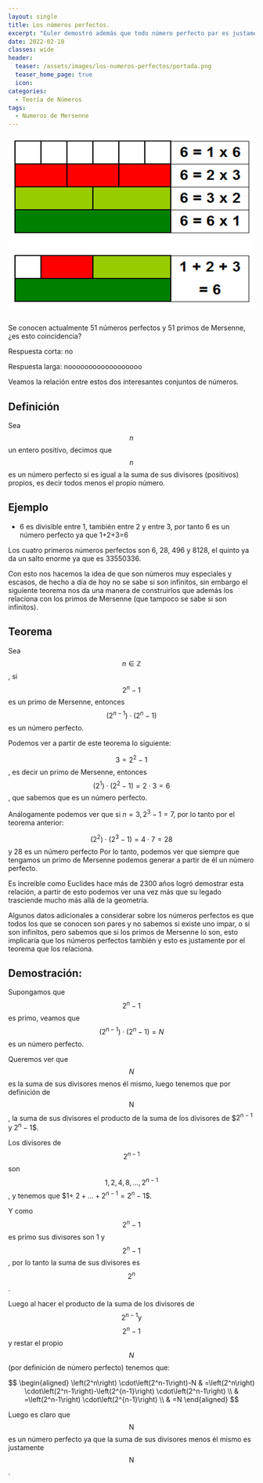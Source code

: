 ```yaml
---
layout: single
title: Los números perfectos.
excerpt: "Euler demostró además que todo número perfecto par es justamente de la forma (2^(p-1))•(2^p - 1), luego la relación entre estos dos conjuntos de números enteros es justamente biyectiva, aún no podemos descartar la existencia de un números perfecto impar pero sabemos que si existe debe ser mayor que 10^300."
date: 2022-02-10
classes: wide
header:
  teaser: /assets/images/los-numeros-perfectos/portada.png
  teaser_home_page: true
  icon: 
categories:
  - Teoría de Números
tags:  
  - Numeros de Mersenne
---
```


<center> <img src="/assets/images/los-numeros-perfectos/graph.png" width="600" height="350"> </center>
<br>

Se conocen actualmente 51 números perfectos y 51 primos de Mersenne, ¿es esto coincidencia?

Respuesta corta: no

Respuesta larga: noooooooooooooooooo

Veamos la relación entre estos dos interesantes conjuntos de números.

## Definición

Sea $$n$$ un entero positivo, decimos que $$n$$ es un número perfecto si es igual a la suma de sus divisores (positivos) propios, es decir todos menos el propio número.

## Ejemplo

* 6 es divisible entre 1, también entre 2 y entre 3, por tanto 6 es un número perfecto ya que 1+2+3=6

Los cuatro primeros números perfectos son 6, 28, 496 y 8128, el quinto ya da un salto enorme ya que es 33550336.

Con esto nos hacemos la idea de que son números muy especiales y escasos, de hecho a día de hoy no se sabe si son infinitos, sin embargo el siguiente teorema nos da una manera de construirlos que además los relaciona con los primos de Mersenne (que tampoco se sabe si son infinitos).

## Teorema

Sea $$n \in \mathbb{Z}$$, si $$2^n-1$$ es un primo de Mersenne, entonces $$\left(2^{n-1}\right) \cdot\left(2^n-1\right)$$ es un número perfecto.

Podemos ver a partir de este teorema lo siguiente:

$$3=2^2-1$$, es decir un primo de Mersenne, entonces $$\left(2^1\right) \cdot\left(2^2-1\right)=2 \cdot 3=6$$, que sabemos que es un número perfecto.

Análogamente podemos ver que si $n=3,2^3-1=7$, por lo tanto por el teorema anterior:

$$\left(2^2\right) \cdot\left(2^3-1\right)=4 \cdot 7=28$$ y 28 es un número perfecto
Por lo tanto, podemos ver que siempre que tengamos un primo de Mersenne podemos generar a partir de él un número perfecto.

Es increible como Euclides hace más de 2300 años logró demostrar esta relación, a partir de esto podemos ver una vez más que su legado trasciende mucho más allá de la geometría.

Algunos datos adicionales a considerar sobre los números perfectos es que todos los que se conocen son pares y no sabemos si existe uno impar, o si son infinitos, pero sabemos que si los primos de Mersenne lo son, esto implicaría que los números perfectos también y esto es justamente por el teorema que los relaciona.

## Demostración:

Supongamos que $$2^n-1$$ es primo, veamos que $$\left(2^{n-1}\right) \cdot\left(2^n-1\right)=N$$ es un número perfecto.

Queremos ver que $$N$$ es la suma de sus divisores menos él mismo, luego tenemos que por definición de $$\mathrm{N}$$, la suma de sus divisores el producto de la suma de los divisores de $$2^{n-1}$ y $2^n-1$$.

Los divisores de $$2^{n-1}$$ son $$1,2,4,8, \ldots, 2^{n-1}$$, y tenemos que $$1+$ $2+\ldots+2^{n-1}=2^n-1$$.

Y como $$2^n-1$$ es primo sus divisores son 1 y $$2^n-1$$, por lo tanto la suma de sus divisores es $$2^n$$.

Luego al hacer el producto de la suma de los divisores de $$2^{n-1} \mathrm{y}$$ $$2^n-1$$ y restar el propio $$N$$ (por definición de número perfecto) tenemos que:

$$
\begin{aligned}
\left(2^n\right) \cdot\left(2^n-1\right)-N & =\left(2^n\right) \cdot\left(2^n-1\right)-\left(2^{n-1}\right) \cdot\left(2^n-1\right) \\
& =\left(2^n-1\right) \cdot\left(2^{n-1}\right) \\
& =N
\end{aligned}
$$

Luego es claro que $$\mathrm{N}$$ es un número perfecto ya que la suma de sus divisores menos él mismo es justamente $$\mathrm{N}$$.
